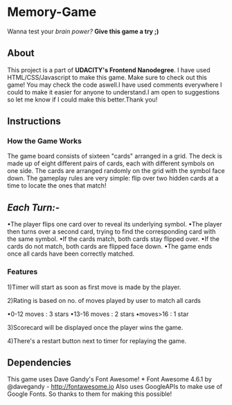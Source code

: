 # Memory-Game
Wanna test your _brain power?_ 
**Give this game a try ;)**

## About
This project is a part of **UDACITY's Frontend Nanodegree**.
I have used HTML/CSS/Javascript to make this game.
Make sure to check out this game!
You may check the code aswell.I have used comments everywhere 
I could to make it easier for anyone to understand.I am open to suggestions
so let me know if I could make this better.Thank you!

## Instructions
### How the Game Works
The game board consists of sixteen "cards" arranged in a grid. The deck is made up of eight different pairs of cards, 
each with different symbols on one side. The cards are arranged randomly on the grid with the symbol face down.
The gameplay rules are very simple: flip over two hidden cards at a time to locate the ones that match!

_Each Turn:-_
-----------
•The player flips one card over to reveal its underlying symbol.
•The player then turns over a second card, trying to find the corresponding card with the same symbol.
•If the cards match, both cards stay flipped over.
•If the cards do not match, both cards are flipped face down.
•The game ends once all cards have been correctly matched.

### Features
1)Timer will start as soon as first move is made by the player.

2)Rating is based on no. of moves played by user to match all cards

•0-12 moves : 3 stars
•13-16 moves : 2 stars
•moves>16 : 1 star

3)Scorecard will be displayed once the player wins the game.

4)There's a restart button next to timer for replaying the game.

## Dependencies
This game uses Dave Gandy's Font Awesome! * Font Awesome 4.6.1 by @davegandy - http://fontawesome.io
Also uses GoogleAPIs to make use of Google Fonts.
So thanks to them for making this possible!

